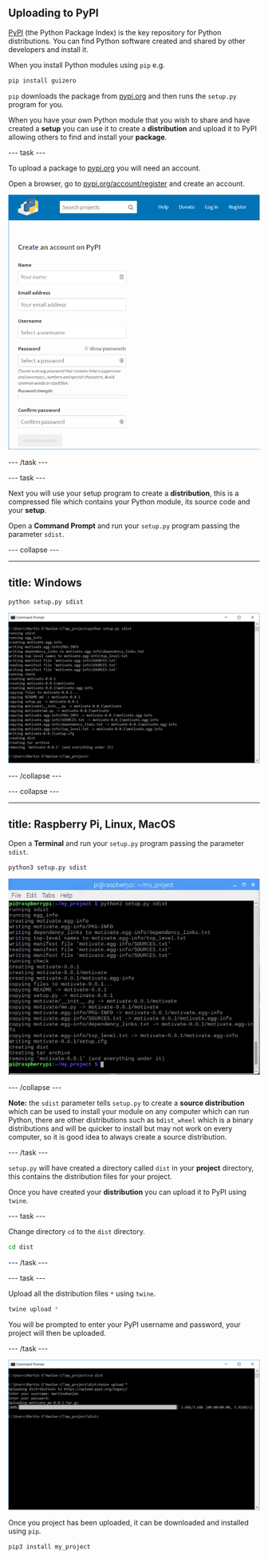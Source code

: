 ## Uploading to PyPI

[PyPI](https://pypi.org) (the Python Package Index) is the key repository for Python distributions. You can find Python software created and shared by other developers and install it. 

When you install Python modules using `pip` e.g.

```bash 
pip install guizero
```

`pip` downloads the package from [pypi.org](https://pypi.org) and then runs the `setup.py` program for you.

When you have your own Python module that you wish to share and have created a **setup** you can use it to create a **distribution** and upload it to PyPI allowing others to find and install your **package**.

--- task ---

To upload a package to [pypi.org](https://pypi.org) you will need an account. 

Open a browser, go to [pypi.org/account/register](https://pypi.org/account/register/) and create an account.

![pypi register](images/pypi_register.PNG)

--- /task ---

--- task ---

Next you will use your setup program to create a **distribution**, this is a compressed file which contains your Python module, its source code and your **setup**.

Open a **Command Prompt** and run your `setup.py` program passing the parameter `sdist`.

--- collapse ---

---
title: Windows
---

```bash
python setup.py sdist
```

![setup sdist windows](images/setup_sdist_windows.PNG)

--- /collapse --- 

--- collapse ---

---
title: Raspberry Pi, Linux, MacOS
---

Open a **Terminal** and run your `setup.py` program passing the parameter `sdist`.

```bash
python3 setup.py sdist
```

![setup sdist pi](images/setup_sdist_pi.PNG)

--- /collapse ---

**Note:** the `sdist` parameter tells `setup.py` to create a **source distribution** which can be used to install your module on any computer which can run Python, there are other distributions such as `bdist_wheel` which is a binary distributions and will be quicker to install but may not work on every computer, so it is good idea to always create a source distribution.

--- /task ---

`setup.py` will have created a directory called `dist` in your **project** directory, this contains the distribution files for your project. 

Once you have created your **distribution** you can upload it to PyPI using `twine`.

--- task ---

Change directory `cd` to the `dist` directory.

```bash
cd dist
```

--- /task ---

--- task ---

Upload all the distribution files `*` using `twine`.

```bash
twine upload *
```

You will be prompted to enter your PyPI username and password, your project will then be uploaded.

--- /task ---

![twine upload](images/twine_upload.PNG)

Once you project has been uploaded, it can be downloaded and installed using `pip`.

```bash
pip3 install my_project
```